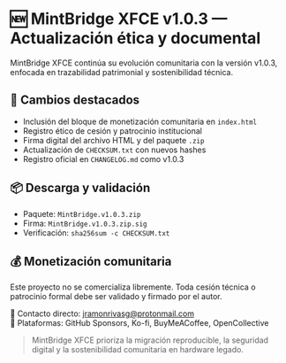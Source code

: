 # 🆕 MintBridge XFCE v1.0.3 — Actualización ética y documental

MintBridge XFCE continúa su evolución comunitaria con la versión v1.0.3, enfocada en trazabilidad patrimonial y sostenibilidad técnica.

## 🔐 Cambios destacados

- Inclusión del bloque de monetización comunitaria en `index.html`
- Registro ético de cesión y patrocinio institucional
- Firma digital del archivo HTML y del paquete `.zip`
- Actualización de `CHECKSUM.txt` con nuevos hashes
- Registro oficial en `CHANGELOG.md` como v1.0.3

## 📦 Descarga y validación

- Paquete: `MintBridge.v1.0.3.zip`
- Firma: `MintBridge.v1.0.3.zip.sig`
- Verificación: `sha256sum -c CHECKSUM.txt`

## 💰 Monetización comunitaria

Este proyecto no se comercializa libremente. Toda cesión técnica o patrocinio formal debe ser validado y firmado por el autor.

📩 Contacto directo: [jramonrivasg@protonmail.com](mailto:jramonrivasg@protonmail.com)  
🔗 Plataformas: GitHub Sponsors, Ko-fi, BuyMeACoffee, OpenCollective

> MintBridge XFCE prioriza la migración reproducible, la seguridad digital y la sostenibilidad comunitaria en hardware legado.
